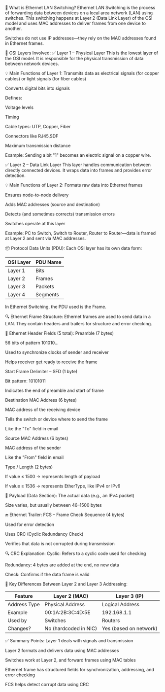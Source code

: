 🔹 What is Ethernet LAN Switching?
Ethernet LAN Switching is the process of forwarding data between devices on a local area network (LAN) using switches. This switching happens at Layer 2 (Data Link Layer) of the OSI model and uses MAC addresses to deliver frames from one device to another.

Switches do not use IP addresses—they rely on the MAC addresses found in Ethernet frames.

🧠 OSI Layers Involved:
✅ Layer 1 – Physical Layer
This is the lowest layer of the OSI model. It is responsible for the physical transmission of data between network devices.

💡 Main Functions of Layer 1:
Transmits data as electrical signals (for copper cables) or light signals (for fiber cables)

Converts digital bits into signals

Defines:

Voltage levels

Timing

Cable types: UTP, Copper, Fiber

Connectors like RJ45,SDF

Maximum transmission distance

Example: Sending a bit "1" becomes an electric signal on a copper wire.

✅ Layer 2 – Data Link Layer
This layer handles communication between directly connected devices. It wraps data into frames and provides error detection.

💡 Main Functions of Layer 2:
Formats raw data into Ethernet frames

Ensures node-to-node delivery

Adds MAC addresses (source and destination)

Detects (and sometimes corrects) transmission errors

Switches operate at this layer

Example: PC to Switch, Switch to Router, Router to Router—data is framed at Layer 2 and sent via MAC addresses.

📦 Protocol Data Units (PDU):
Each OSI layer has its own data form:

| OSI Layer | PDU Name |
| --------- | -------- |
| Layer 1   | Bits     |
| Layer 2   | Frames   |
| Layer 3   | Packets  |
| Layer 4   | Segments |


In Ethernet Switching, the PDU used is the Frame.

🔍 Ethernet Frame Structure:
Ethernet frames are used to send data in a LAN. They contain headers and trailers for structure and error checking.

🧱 Ethernet Header Fields (5 total):
Preamble (7 bytes)

56 bits of pattern 101010...

Used to synchronize clocks of sender and receiver

Helps receiver get ready to receive the frame

Start Frame Delimiter – SFD (1 byte)

Bit pattern: 10101011

Indicates the end of preamble and start of frame

Destination MAC Address (6 bytes)

MAC address of the receiving device

Tells the switch or device where to send the frame

Like the "To" field in email

Source MAC Address (6 bytes)

MAC address of the sender

Like the "From" field in email

Type / Length (2 bytes)

If value ≤ 1500 → represents length of payload

If value ≥ 1536 → represents EtherType, like IPv4 or IPv6

🧾 Payload (Data Section):
The actual data (e.g., an IPv4 packet)

Size varies, but usually between 46–1500 bytes

🔚 Ethernet Trailer:
FCS – Frame Check Sequence (4 bytes)

Used for error detection

Uses CRC (Cyclic Redundancy Check)

Verifies that data is not corrupted during transmission

🔍 CRC Explanation:
Cyclic: Refers to a cyclic code used for checking

Redundancy: 4 bytes are added at the end, no new data

Check: Confirms if the data frame is valid

🧠 Key Differences Between Layer 2 and Layer 3 Addressing:

| Feature                | Layer 2 (MAC)               | Layer 3 (IP)            |
| -----------------------| ----------------------------| ------------------------|
| Address Type           | Physical Address            | Logical Address         |
| Example                | 00:1A:2B:3C:4D:5E           | 192.168.1.1             |
| Used by                | Switches                    | Routers                 |
| Changes?               | No (hardcoded in NIC)       | Yes (based on network)  |

✅ Summary Points:
Layer 1 deals with signals and transmission

Layer 2 formats and delivers data using MAC addresses

Switches work at Layer 2, and forward frames using MAC tables

Ethernet frame has structured fields for synchronization, addressing, and error checking

FCS helps detect corrupt data using CRC